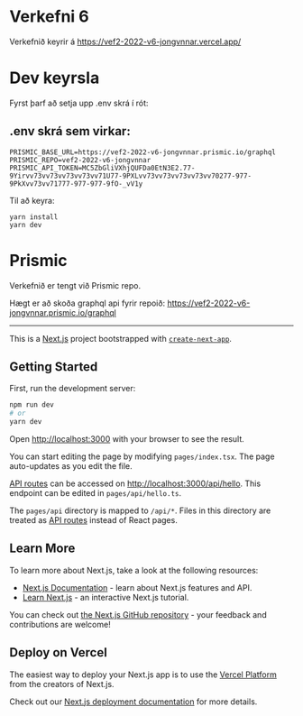 # Verkefni 6
Verkefnið keyrir á https://vef2-2022-v6-jongvnnar.vercel.app/

# Dev keyrsla
Fyrst þarf að setja upp .env skrá í rót:

## .env skrá sem virkar:
```
PRISMIC_BASE_URL=https://vef2-2022-v6-jongvnnar.prismic.io/graphql
PRISMIC_REPO=vef2-2022-v6-jongvnnar
PRISMIC_API_TOKEN=MC5ZbGliVXhjQUFDa0EtN3E2.77-9Yirvv73vv73vv73vv73vv71U77-9PXLvv73vv73vv73vv73vv70277-977-9PkXvv73vv71777-977-977-9fO-_vV1y
```

Til að keyra:
```
yarn install
yarn dev
```

# Prismic
Verkefnið er tengt við Prismic repo.

Hægt er að skoða graphql api fyrir repoið: https://vef2-2022-v6-jongvnnar.prismic.io/graphql

-------------

This is a [Next.js](https://nextjs.org/) project bootstrapped with [`create-next-app`](https://github.com/vercel/next.js/tree/canary/packages/create-next-app).

## Getting Started

First, run the development server:

```bash
npm run dev
# or
yarn dev
```

Open [http://localhost:3000](http://localhost:3000) with your browser to see the result.

You can start editing the page by modifying `pages/index.tsx`. The page auto-updates as you edit the file.

[API routes](https://nextjs.org/docs/api-routes/introduction) can be accessed on [http://localhost:3000/api/hello](http://localhost:3000/api/hello). This endpoint can be edited in `pages/api/hello.ts`.

The `pages/api` directory is mapped to `/api/*`. Files in this directory are treated as [API routes](https://nextjs.org/docs/api-routes/introduction) instead of React pages.

## Learn More

To learn more about Next.js, take a look at the following resources:

- [Next.js Documentation](https://nextjs.org/docs) - learn about Next.js features and API.
- [Learn Next.js](https://nextjs.org/learn) - an interactive Next.js tutorial.

You can check out [the Next.js GitHub repository](https://github.com/vercel/next.js/) - your feedback and contributions are welcome!

## Deploy on Vercel

The easiest way to deploy your Next.js app is to use the [Vercel Platform](https://vercel.com/new?utm_medium=default-template&filter=next.js&utm_source=create-next-app&utm_campaign=create-next-app-readme) from the creators of Next.js.

Check out our [Next.js deployment documentation](https://nextjs.org/docs/deployment) for more details.
